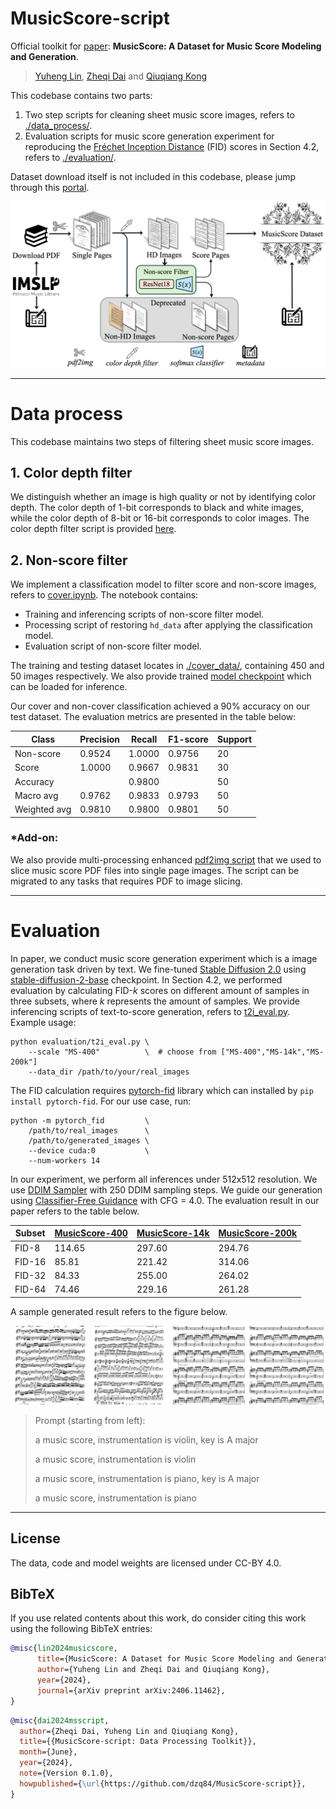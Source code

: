 # MusicScore-script

Official toolkit for [paper](https://arxiv.org/abs/2406.11462): **MusicScore: A Dataset for Music Score Modeling and Generation**.

> [Yuheng Lin](https://rozenthegoat.github.io), [Zheqi Dai](https://github.com/dzq84) and [Qiuqiang Kong](https://github.com/qiuqiangkong)

This codebase contains two parts:

1. Two step scripts for cleaning sheet music score images, refers to [./data_process/](/data_process/).
2. Evaluation scripts for music score generation experiment for reproducing the [Fréchet Inception Distance](https://arxiv.org/abs/1706.08500) (FID) scores in Section 4.2, refers to [./evaluation/](/evaluation/).

Dataset download itself is not included in this codebase, please jump through this [portal](https://huggingface.co/datasets/ZheqiDAI/MusicScore/).

![MusicScore dataset collecting and processing pipeline](./assets/pipeline.png/ "MusicScore dataset collecting and processing pipeline.")

---

# Data process

This codebase maintains two steps of filtering sheet music score images.

## 1. Color depth filter

We distinguish whether an image is high quality or not by identifying color depth. The color depth of 1-bit corresponds to black and white images, while the color depth of 8-bit or 16-bit corresponds to color images. The color depth filter script is provided [here]().

## 2. Non-score filter

We implement a classification model to filter score and non-score images, refers to [cover.ipynb](data_process/non_cover_filter/cover.ipynb). The notebook contains:

- Training and inferencing scripts of non-score filter model.
- Processing script of restoring `hd_data` after applying the classification model.
- Evaluation script of non-score filter model.

The training and testing dataset locates in [./cover_data/](./cover_data/), containing 450 and 50 images respectively. We also provide trained [model checkpoint](data_process/non_cover_filter/2048-cover.pth) which can be loaded for inference.

Our cover and non-cover classification achieved a 90% accuracy on our test dataset. The evaluation metrics are presented in the table below:

| Class        | Precision | Recall | F1-score | Support |
| ------------ | --------- | ------ | -------- | ------- |
| Non-score    | 0.9524    | 1.0000 | 0.9756   | 20      |
| Score        | 1.0000    | 0.9667 | 0.9831   | 30      |
| Accuracy     |           | 0.9800 |          | 50      |
| Macro avg    | 0.9762    | 0.9833 | 0.9793   | 50      |
| Weighted avg | 0.9810    | 0.9800 | 0.9801   | 50      |

### \*Add-on:

We also provide multi-processing enhanced [pdf2img script](./data_process/pdf2img.py) that we used to slice music score PDF files into single page images. The script can be migrated to any tasks that requires PDF to image slicing.

---

# Evaluation

In paper, we conduct music score generation experiment which is a image generation task driven by text. We fine-tuned [Stable Diffusion 2.0](https://github.com/Stability-AI/stablediffusion/) using [stable-diffusion-2-base](https://huggingface.co/stabilityai/stable-diffusion-2-base) checkpoint. In Section 4.2, we performed evaluation by calculating FID-_k_ scores on different amount of samples in three subsets, where _k_ represents the amount of samples. We provide inferencing scripts of text-to-score generation, refers to [t2i_eval.py](./data_process/t2i_eval.py). Example usage:

```
python evaluation/t2i_eval.py \
    --scale "MS-400"          \  # choose from ["MS-400","MS-14k","MS-200k"]
    --data_dir /path/to/your/real_images
```

The FID calculation requires [pytorch-fid](https://github.com/mseitzer/pytorch-fid) library which can installed by `pip install pytorch-fid`. For our use case, run:

```
python -m pytorch_fid         \
    /path/to/real_images      \
    /path/to/generated_images \
    --device cuda:0           \
    --num-workers 14
```

In our experiment, we perform all inferences under 512x512 resolution. We use [DDIM Sampler](https://arxiv.org/abs/2010.02502) with 250 DDIM sampling steps. We guide our generation using [Classifier-Free Guidance](https://arxiv.org/abs/2207.12598) with CFG = 4.0. The evaluation result in our paper refers to the table below.

| Subset | [MusicScore-400](https://huggingface.co/datasets/ZheqiDAI/MusicScore/tree/main/MisicScore-400) | [MusicScore-14k](https://huggingface.co/datasets/ZheqiDAI/MusicScore/tree/main/MisicScore-14k) | [MusicScore-200k](https://huggingface.co/datasets/ZheqiDAI/MusicScore/tree/main/MisicScore-200k) |
| ------ | ---------------------------------------------------------------------------------------------- | ---------------------------------------------------------------------------------------------- | ------------------------------------------------------------------------------------------------ |
| FID-8  | 114.65                                                                                         | 297.60                                                                                         | 294.76                                                                                           |
| FID-16 | 85.81                                                                                          | 221.42                                                                                         | 314.06                                                                                           |
| FID-32 | 84.33                                                                                          | 255.00                                                                                         | 264.02                                                                                           |
| FID-64 | 74.46                                                                                          | 229.16                                                                                         | 261.28                                                                                           |

A sample generated result refers to the figure below.

![generation result](./assets/gen_result.jpg/ "generation result")

> Prompt (starting from left):
>
> a music score, instrumentation is violin, key is A major
>
> a music score, instrumentation is violin
>
> a music score, instrumentation is piano, key is A major
>
> a music score, instrumentation is piano

---

## License

The data, code and model weights are licensed under CC-BY 4.0.

## BibTeX

If you use related contents about this work, do consider citing this work using the following BibTeX entries:

```bibtex
@misc{lin2024musicscore,
      title={MusicScore: A Dataset for Music Score Modeling and Generation},
      author={Yuheng Lin and Zheqi Dai and Qiuqiang Kong},
      year={2024},
      journal={arXiv preprint arXiv:2406.11462},
}
```

```bibtex
@misc{dai2024msscript,
  author={Zheqi Dai, Yuheng Lin and Qiuqiang Kong},
  title={{MusicScore-script: Data Processing Toolkit}},
  month={June},
  year={2024},
  note={Version 0.1.0},
  howpublished={\url{https://github.com/dzq84/MusicScore-script}},
}
```
